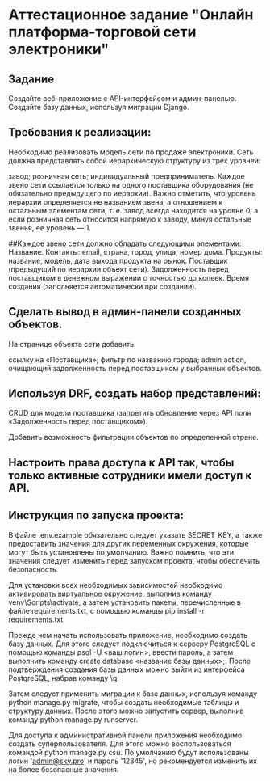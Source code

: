 # Аттестационное задание "Онлайн платформа-торговой сети электроники"
## Задание
Создайте веб-приложение с API-интерфейсом и админ-панелью.
Создайте базу данных, используя миграции Django.
## Требования к реализации:

Необходимо реализовать модель сети по продаже электроники.
Сеть должна представлять собой иерархическую структуру из трех уровней:

завод;
розничная сеть;
индивидуальный предприниматель.
Каждое звено сети ссылается только на одного поставщика оборудования (не обязательно предыдущего по иерархии). Важно отметить, что уровень иерархии определяется не названием звена, а отношением к остальным элементам сети, т. е. завод всегда находится на уровне 0, а если розничная сеть относится напрямую к заводу, минуя остальные звенья, ее уровень — 1.

##Каждое звено сети должно обладать следующими элементами:
Название.
Контакты:
email,
страна,
город,
улица,
номер дома.
Продукты:
название,
модель,
дата выхода продукта на рынок.
Поставщик (предыдущий по иерархии объект сети).
Задолженность перед поставщиком в денежном выражении с точностью до копеек.
Время создания (заполняется автоматически при создании).
## Сделать вывод в админ-панели созданных объектов.
На странице объекта сети добавить:

ссылку на «Поставщика»;
фильтр по названию города;
admin action, очищающий задолженность перед поставщиком у выбранных объектов.
## Используя DRF, создать набор представлений:
CRUD для модели поставщика (запретить обновление через API поля «Задолженность перед поставщиком»).

Добавить возможность фильтрации объектов по определенной стране.

## Настроить права доступа к API так, чтобы только активные сотрудники имели доступ к API.

## Инструкция по запуска проекта:
В файле .env.example обязательно следует указать SECRET_KEY, а также предоставить значения для других переменных окружения, которые могут быть установлены по умолчанию. Важно помнить, что эти значения следует изменить перед запуском проекта, чтобы обеспечить безопасность.

Для установки всех необходимых зависимостей необходимо активировать виртуальное окружение, выполнив команду venv\Scripts\activate, а затем установить пакеты, перечисленные в файле requirements.txt, с помощью команды pip install -r requirements.txt.

Прежде чем начать использовать приложение, необходимо создать базу данных. Для этого следует подключиться к серверу PostgreSQL с помощью команды psql -U <ваш логин>, ввести пароль, а затем выполнить команду create database <название базы данных>;. После подтверждения создания базы данных можно выйти из интерфейса PostgreSQL, набрав команду \q.

Затем следует применить миграции к базе данных, используя команду python manage.py migrate, чтобы создать необходимые таблицы и структуру данных. После этого можно запустить сервер, выполнив команду python manage.py runserver.

Для доступа к административной панели приложения необходимо создать суперпользователя. Для этого можно воспользоваться командой python manage.py csu. По умолчанию будут использованы логин 'admin@sky.pro' и пароль '12345', но рекомендуется изменить их на более безопасные значения.
